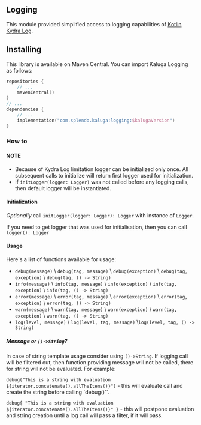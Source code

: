 ## Logging

This module provided simplified access to logging capabilities of [Kotlin Kydra Log](https://github.com/PocketByte/kotlin-kydra-log).

## Installing
This library is available on Maven Central. You can import Kaluga Logging as follows:

```kotlin
repositories {
    // ...
    mavenCentral()
}
// ...
dependencies {
    // ...
    implementation("com.splendo.kaluga:logging:$kalugaVersion")
}
```

### How to

#### NOTE
* Because of Kydra Log limitation logger can be initialized only once. All subsequent calls to initialize will return first logger used for initialization.
* If `initLogger(logger: Logger)` was not called before any logging calls, then default logger will be instantiated.

#### Initialization

*Optionally* call `initLogger(logger: Logger): Logger` with instance of `Logger`. 

If you need to get logger that was used for initialisation, then you can call `logger(): Logger`

#### Usage

Here's a list of functions available for usage:

* `debug(message)` \\ `debug(tag, message)` \\ `debug(exception)` \\ `debug(tag, exception)` \\ `debug(tag, () -> String)`
* `info(message)` \\ `info(tag, message)` \\ `info(exception)` \\ `info(tag, exception)` \\ `info(tag, () -> String)`
* `error(message)` \\ `error(tag, message)` \\ `error(exception)` \\ `error(tag, exception)` \\ `error(tag, () -> String)`
* `warn(message)` \\ `warn(tag, message)` \\ `warn(exception)` \\ `warn(tag, exception)` \\ `warn(tag, () -> String)`
* `log(level, message)` \\ `log(level, tag, message)` \\`log(level, tag, () -> String)`

##### Message or `()->String`?

In case of string template usage consider using `()->String`. If logging call will be filtered out, then function providing message will not be called, there for string will not be evaluated. For example:

```debug("This is a string with evaluation ${iterator.concatenate().allTheItems()}")``` - this will evaluate call and create the string before calling `debug()``.

```debug{ "This is a string with evaluation ${iterator.concatenate().allTheItems()}" }``` - this will postpone evaluation and string creation until a log call will pass a filter, if it will pass.
